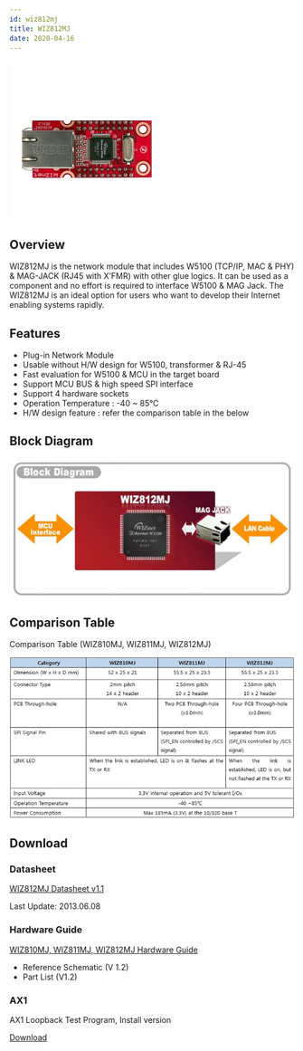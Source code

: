 ```yaml
---
id: wiz812mj
title: WIZ812MJ
date: 2020-04-16
---
```


![](/img/products/wiz812mj/wiz812_web_280.jpg)

## Overview

WIZ812MJ is the network module that includes W5100 (TCP/IP, MAC & PHY) & MAG-JACK (RJ45 with X’FMR) with other glue logics. It can be used as a component and no effort is required to interface W5100 & MAG Jack. The WIZ812MJ is an ideal option for users who want to develop their Internet enabling systems rapidly.

## Features

- Plug-in Network Module
- Usable without H/W design for W5100, transformer & RJ-45
- Fast evaluation for W5100 & MCU in the target board
- Support MCU BUS & high speed SPI interface
- Support 4 hardware sockets
- Operation Temperature : -40 ~ 85℃
- H/W design feature : refer the comparison table in the below

## Block Diagram

![](/img/products/wiz812mj/WIZ812MJ_Block.jpg)

## Comparison Table

Comparison Table (WIZ810MJ, WIZ811MJ, WIZ812MJ)

![](/img/products/wiz810mj/comparison-table.jpg)

## Download

### Datasheet

<a href="/img/products/wiz812mj/WIZ812MJ_DS_V120E.pdf" target="_blank">WIZ812MJ Datasheet v1.1</a>

Last Update: 2013.06.08

### Hardware Guide

<a href="/img/products/wiz810mj/WIZ8xx_MJ_Hardware.zip" target="_blank">WIZ810MJ, WIZ811MJ, WIZ812MJ Hardware Guide</a>

- Reference Schematic (V 1.2)
- Part List (V1.2)

### AX1

AX1 Loopback Test Program, Install version

<a href="/img/products/wiz820io/AX1.zip" target="_blank">Download</a>

